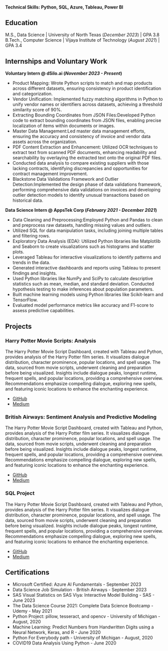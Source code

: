 #### Technical Skills: Python, SQL, Azure, Tableau, Power BI

## Education
M.S., Data Science | University of North Texas (_December 2023_) | GPA  3.8       		
B.Tech., Computer Science	| Vijaya Institute of Technology (_August 2021_) | GPA  3.4

## Internships and Voluntary Work
**Voluntary Intern @ dSilo.ai (_November 2023 - Present_)**
- Product Mapping: Wrote Python scripts to match and map products across different datasets, ensuring consistency in product identification and categorization.
- Vendor Unification: Implemented fuzzy matching algorithms in Python to unify vendor names or identifiers across datasets, achieving a threshold similarity score of 90%.
- Extracting Bounding Coordinates from JSON Files:Developed Python code to extract bounding coordinates from JSON files, enabling precise localization of items within documents or images.
- Master Data Management:Led master data management efforts, ensuring the accuracy and consistency of invoice and vendor data assets across the organization.
- PDF Content Extraction and Enhancement: Utilized OCR techniques to extract text from scanned PDF documents, enhancing readability and searchability by overlaying the extracted text onto the original PDF files.
- Conducted data analysis to compare existing suppliers with those lacking contracts, identifying discrepancies and opportunities for contract management improvement.
- Blackstone Data Validations Framework and Outlier Detection:Implemented the design phase of data validations framework, performing comprehensive data validations on invoices and developing outlier detection models to identify unusual transactions based on historical data.

**Data Science Intern @ AppsTek Corp (_February 2021 - December 2021_)**
- Data Cleaning and Preprocessing:Employed Python and Pandas to clean and preprocess raw datasets, handling missing values and outliers.
- Utilized SQL for data manipulation tasks, including joining multiple tables and filtering rows.
- Exploratory Data Analysis (EDA): Utilized Python libraries like Matplotlib and Seaborn to create visualizations such as histograms and scatter plots.
- Leveraged Tableau for interactive visualizations to identify patterns and trends in the data.
- Generated interactive dashboards and reports using Tableau to present findings and insights.
- Used Python libraries like NumPy and SciPy to calculate descriptive statistics such as mean, median, and standard deviation. Conducted hypothesis testing to make inferences about population parameters.
- Built machine learning models using Python libraries like Scikit-learn and TensorFlow.
- Evaluated model performance metrics like accuracy and F1-score to assess predictive capabilities.

## Projects
### Harry Potter Movie Scripts: Analysis

The Harry Potter Movie Script Dashboard, created with Tableau and Python, provides analysis of the Harry Potter film series. It visualizes dialogue distribution, character prominence, popular locations, and spell usage. The data, sourced from movie scripts, underwent cleaning and preparation before being visualized. Insights include dialogue peaks, longest runtime, frequent spells, and popular locations, providing a comprehensive overview. Recommendations emphasize compelling dialogue, exploring new spells, and featuring iconic locations to enhance the enchanting experience.
- [GitHub](https://github.com/Niharika-Ravela/Harry-potter-analysis)
- [Medium](https://medium.com/@ravelaniharika93/harry-potter-movie-script-analysis-d7d85dc8f92f)

### British Airways: Sentiment Analysis and Predictive Modeling

The Harry Potter Movie Script Dashboard, created with Tableau and Python, provides analysis of the Harry Potter film series. It visualizes dialogue distribution, character prominence, popular locations, and spell usage. The data, sourced from movie scripts, underwent cleaning and preparation before being visualized. Insights include dialogue peaks, longest runtime, frequent spells, and popular locations, providing a comprehensive overview. Recommendations emphasize compelling dialogue, exploring new spells, and featuring iconic locations to enhance the enchanting experience.
- [GitHub](https://github.com/Niharika-Ravela/British_Airways_Forage)
- [Medium]()

### SQL Project

The Harry Potter Movie Script Dashboard, created with Tableau and Python, provides analysis of the Harry Potter film series. It visualizes dialogue distribution, character prominence, popular locations, and spell usage. The data, sourced from movie scripts, underwent cleaning and preparation before being visualized. Insights include dialogue peaks, longest runtime, frequent spells, and popular locations, providing a comprehensive overview. Recommendations emphasize compelling dialogue, exploring new spells, and featuring iconic locations to enhance the enchanting experience.
- [GitHub]()
- [Medium]()

  
## Certifications
- Microsoft Certified: Azure AI Fundamentals - September 2023
- Data Science Job Simulation - British Airways - September 2023
- SAS Visual Statistics on SAS Viya: Interactive Model Building - SAS - June 2023
- The Data Science Course 2021: Complete Data Science Bootcamp - Udemy - May 2021
- Python Project: pillow, tesseract, and opencv - University of Michigan - August, 2020
- Machine Learning: Predict Numbers from Handwritten Digits using a Neural Network, Keras, and R - June 2020
- Python For Everybody path - University of Michigan - August, 2020
- COVID19 Data Analysis Using Python - June 2020

